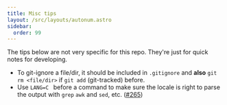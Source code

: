```yaml
---
title: Misc tips
layout: /src/layouts/autonum.astro
sidebar:
  order: 99
---
```

The tips below are not very specific for this repo.
They're just for quick notes for developing.

- To git-ignore a file/dir, it should be included in `.gitignore` and **also** `git rm <file/dir>` if `git add` (git-tracked) before.
- Use `LANG=C ` before a command to make sure the locale is right to parse the output with `grep` `awk` and `sed`, etc. ([#265](https://github.com/end-4/dots-hyprland/issues/265))
